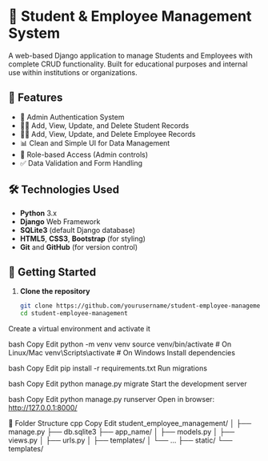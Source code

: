 # 🏫 Student & Employee Management System

A web-based Django application to manage Students and Employees with complete CRUD functionality. Built for educational purposes and internal use within institutions or organizations.

## 🚀 Features

- 🔐 Admin Authentication System
- 👨‍🎓 Add, View, Update, and Delete Student Records
- 👨‍💼 Add, View, Update, and Delete Employee Records
- 📊 Clean and Simple UI for Data Management
- 🧩 Role-based Access (Admin controls)
- ✅ Data Validation and Form Handling

## 🛠️ Technologies Used

- **Python** 3.x
- **Django** Web Framework
- **SQLite3** (default Django database)
- **HTML5**, **CSS3**, **Bootstrap** (for styling)
- **Git** and **GitHub** (for version control)

## 🏁 Getting Started

1. **Clone the repository**

   ```bash
   git clone https://github.com/yourusername/student-employee-management.git
   cd student-employee-management
Create a virtual environment and activate it

bash
Copy
Edit
python -m venv venv
source venv/bin/activate     # On Linux/Mac
venv\Scripts\activate        # On Windows
Install dependencies

bash
Copy
Edit
pip install -r requirements.txt
Run migrations

bash
Copy
Edit
python manage.py migrate
Start the development server

bash
Copy
Edit
python manage.py runserver
Open in browser:
http://127.0.0.1:8000/

📁 Folder Structure
cpp
Copy
Edit
student_employee_management/
│
├── manage.py
├── db.sqlite3
├── app_name/
│   ├── models.py
│   ├── views.py
│   ├── urls.py
│   ├── templates/
│   └── ...
├── static/
└── templates/
